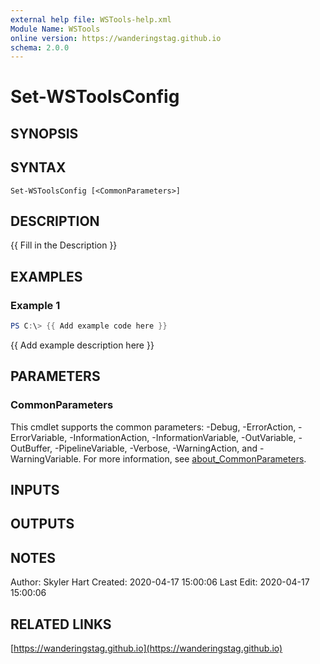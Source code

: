 ```yaml
---
external help file: WSTools-help.xml
Module Name: WSTools
online version: https://wanderingstag.github.io
schema: 2.0.0
---
```


# Set-WSToolsConfig

## SYNOPSIS

## SYNTAX

```
Set-WSToolsConfig [<CommonParameters>]
```

## DESCRIPTION
{{ Fill in the Description }}

## EXAMPLES

### Example 1
```powershell
PS C:\> {{ Add example code here }}
```

{{ Add example description here }}

## PARAMETERS

### CommonParameters
This cmdlet supports the common parameters: -Debug, -ErrorAction, -ErrorVariable, -InformationAction, -InformationVariable, -OutVariable, -OutBuffer, -PipelineVariable, -Verbose, -WarningAction, and -WarningVariable. For more information, see [about_CommonParameters](http://go.microsoft.com/fwlink/?LinkID=113216).

## INPUTS

## OUTPUTS

## NOTES
Author: Skyler Hart
Created: 2020-04-17 15:00:06
Last Edit: 2020-04-17 15:00:06

## RELATED LINKS

[https://wanderingstag.github.io](https://wanderingstag.github.io)

